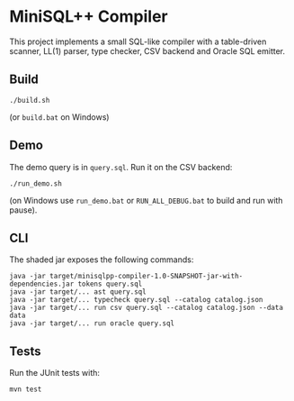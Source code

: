 # MiniSQL++ Compiler

This project implements a small SQL-like compiler with a table-driven scanner, LL(1) parser, type checker, CSV backend and Oracle SQL emitter.

## Build

```
./build.sh
```
(or `build.bat` on Windows)

## Demo

The demo query is in `query.sql`. Run it on the CSV backend:

```
./run_demo.sh
```
(on Windows use `run_demo.bat` or `RUN_ALL_DEBUG.bat` to build and run with pause).

## CLI

The shaded jar exposes the following commands:

```
java -jar target/minisqlpp-compiler-1.0-SNAPSHOT-jar-with-dependencies.jar tokens query.sql
java -jar target/... ast query.sql
java -jar target/... typecheck query.sql --catalog catalog.json
java -jar target/... run csv query.sql --catalog catalog.json --data data
java -jar target/... run oracle query.sql
```

## Tests

Run the JUnit tests with:

```
mvn test
```

